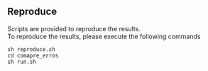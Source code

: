 ## Reproduce
Scripts are provided to reproduce the results. \
To reproduce the results, please execute the following commands
```
sh reproduce.sh
cd comapre_erros
sh run.sh
```